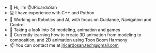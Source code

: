 - 👋 Hi, I’m @JRicardoSan
- 💻 I have experience with C++ and Python
- 🤖 Working on Robotics and AI, with focus on Guidance, Navigation and Control
- 👀 Taking a look into 3d modeling, animation and games
- 🌱 Currently learning how to create 3D animation from modeling to composition, and 2D animation using Toon Boom Harmony
- 📫 You can contact me at jricardosan.tech@gmail.com

<!---
JRicardoSan/JRicardoSan is a ✨ special ✨ repository because its `README.md` (this file) appears on your GitHub profile.
You can click the Preview link to take a look at your changes.
--->
